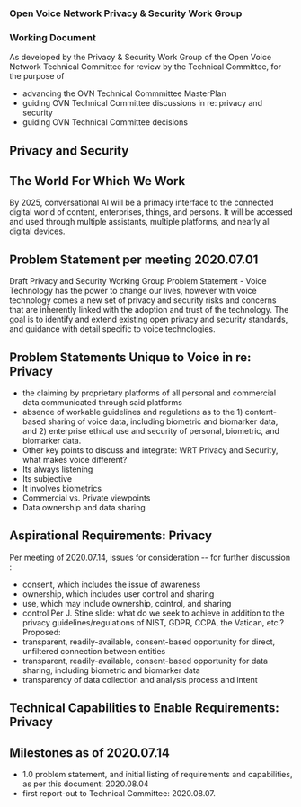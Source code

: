 ### Open Voice Network Privacy & Security Work Group
### Working Document
As developed by the Privacy & Security Work Group of the Open Voice Network Technical Committee for review by the Technical Committee, for the purpose of 
* advancing the OVN Technical Commmittee MasterPlan
* guiding OVN Technical Committee discussions in re: privacy and security
* guiding OVN Technical Committee decisions

## Privacy and Security
## The World For Which We Work
By 2025, conversational AI will be a primacy interface to the connected digital world of content, enterprises, things, and persons.  It will be accessed and used through multiple assistants, multiple platforms, and nearly all digital devices.
## Problem Statement per meeting 2020.07.01
Draft Privacy and Security Working Group Problem Statement - Voice Technology has the power to change our lives, however with voice technology comes a new set of privacy and security risks and concerns that are inherently linked with the adoption and trust of the technology. The goal is to identify and extend existing open privacy and security standards, and guidance with detail specific to voice technologies.
## Problem Statements Unique to Voice in re: Privacy
- the claiming by proprietary platforms of all personal and commercial data communicated through said platforms
- absence of workable guidelines and regulations as to the 1) content-based sharing of voice data, including biometric and biomarker data, and 2) enterprise ethical use and security of personal, biometric, and biomarker data.
- Other key points to discuss and integrate:
WRT Privacy and Security, what makes voice different?
- Its always listening
- Its subjective
- It involves biometrics
- Commercial vs. Private viewpoints
- Data ownership and data sharing
## Aspirational Requirements: Privacy
Per meeting of 2020.07.14, issues for consideration -- for further discussion :
- consent, which includes the issue of awareness
- ownership, which includes user control and sharing
- use, which may include ownership, cointrol, and sharing
- control 
Per J. Stine slide:  what do we seek to achieve in addition to the privacy guidelines/regulations of NIST, GDPR, CCPA, the Vatican, etc.?  Proposed:
- transparent, readily-available, consent-based opportunity for direct, unfiltered connection between entities
- transparent, readily-available, consent-based opportunity for data sharing, including biometric and biomarker data
- transparency of data collection and analysis process and intent
## Technical Capabilities to Enable Requirements: Privacy


## Milestones as of 2020.07.14
- 1.0 problem statement, and initial listing of requirements and capabilities, as per this document:  2020.08.04
- first report-out to Technical Committee:  2020.08.07.  
